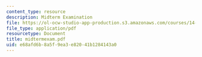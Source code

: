 ```yaml
---
content_type: resource
description: Midterm Examination
file: https://ol-ocw-studio-app-production.s3.amazonaws.com/courses/14-23-government-regulation-of-industry-spring-2003/e68afd6b8a5f9ea3e82041b1284143a0_midtermexam.pdf
file_type: application/pdf
resourcetype: Document
title: midtermexam.pdf
uid: e68afd6b-8a5f-9ea3-e820-41b1284143a0
---
```

